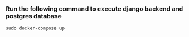 ### Run the following command to execute django backend and postgres database

`sudo docker-compose up`
